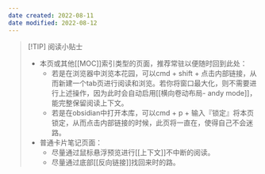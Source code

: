 ```yaml
---
date created: 2022-08-11
date modified: 2022-08-12
---
```

> [!TIP] 阅读小贴士
> - 本页或其他[[MOC]]索引类型的页面，推荐常驻以便随时回到此处：
> 	- 若是在浏览器中浏览本花园，可以cmd + shift + 点击内部链接，从而新建一个tab页进行阅读和浏览。若你将窗口最大化，则不需要进行上述操作，因为此时会自动启用[[横向卷动布局- andy mode]]，能完整保留阅读上下文。
> 	- 若是在obsidian中打开本库，可以cmd + p + 输入『锁定』将本页锁定，从而点击内部链接的时候，此页将一直在，使得自己不会迷路。  
> - 普通卡片笔记页面：
> 	- 尽量通过鼠标悬浮预览进行[[上下文]]不中断的阅读。
> 	- 尽量通过底部[[反向链接]]找回来时的路。
